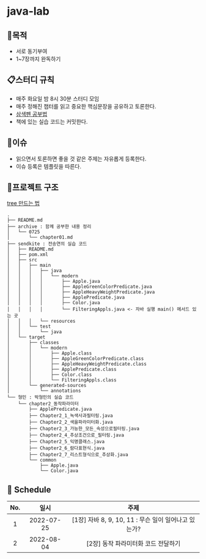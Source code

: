 # java-lab

## 🚩목적
* 서로 동기부여 
* 1~7장까지 완독하기

## 📋스터디 규칙
- 매주 화요일 밤 8시 30분 스터디 모임
- 매주 정해진 챕터를 읽고 중요한 핵심문장을 공유하고 토론한다. 
- [삼색펜 공부법](http://m.egloos.zum.com/agile/v/3684946)
- 책에 있는 실습 코드는 커밋한다.


## 📌이슈
- 읽으면서 토론하면 좋을 것 같은 주제는 자유롭게 등록한다.
- 이슈 등록은 템플릿을 따른다.

## 🧬프로젝트 구조 
[tree 만드는 법](https://yeoon.tistory.com/91)

```shell
.
├── README.md 
├── archive : 함께 공부한 내용 정리
│   └── 0725 
│       └── chapter01.md
├── sendkite : 전송연의 실습 코드
│   ├── README.md 
│   ├── pom.xml
│   ├── src
│   │   ├── main
│   │   │   ├── java
│   │   │   │   └── modern
│   │   │   │       ├── Apple.java
│   │   │   │       ├── AppleGreenColorPredicate.java
│   │   │   │       ├── AppleHeavyWeightPredicate.java
│   │   │   │       ├── ApplePredicate.java
│   │   │   │       ├── Color.java
│   │   │   │       └── FilteringAppls.java <- 자바 실행 main() 메서드 있는 곳
│   │   │   └── resources
│   │   └── test
│   │       └── java
│   └── target
│       ├── classes
│       │   └── modern
│       │       ├── Apple.class
│       │       ├── AppleGreenColorPredicate.class
│       │       ├── AppleHeavyWeightPredicate.class
│       │       ├── ApplePredicate.class
│       │       ├── Color.class
│       │       └── FilteringAppls.class
│       └── generated-sources
│           └── annotations
└── 형민 : 박형민의 실습 코드
    └── chapter2_동작파라미터
        ├── ApplePredicate.java
        ├── Chapter2_1_녹색사과필터링.java
        ├── Chapter2_2_색을파라미터화.java
        ├── Chapter2_3_가능한_모든_속성으로필터링.java
        ├── Chapter2_4_추상조건으로_필터링.java
        ├── Chapter2_5_익명클래스.java
        ├── Chapter2_6_람다표현식.java
        ├── Chapter2_7_리스트형식으로_추상화.java
        └── common
            ├── Apple.java
            └── Color.java

```

## 🐾 Schedule

| No. |    일시    |                         주제                         |
| :-: | :--------: | :--------------------------------------------------: |
|  1  | 2022-07-25 | [1장] 자바 8, 9, 10, 11 : 무슨 일이 일어나고 있는가? |
|  2  | 2022-08-04 |         [2장] 동작 파라미터화 코드 전달하기          |
